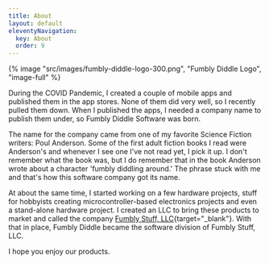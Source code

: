 ```yaml
---
title: About
layout: default
eleventyNavigation:
  key: About
  order: 9
---
```


{% image "src/images/fumbly-diddle-logo-300.png", "Fumbly Diddle Logo", "image-full" %}

During the COVID Pandemic, I created a couple of mobile apps and published them in the app stores. None of them did very well, so I recently pulled them down. When I published the apps, I needed a company name to publish them under, so Fumbly Diddle Software was born. 

The name for the company came from one of my favorite Science Fiction writers: Poul Anderson. Some of the first adult fiction books I read were Anderson's and whenever I see one I've not read yet, I pick it up. I don't remember what the book was, but I do remember that in the book Anderson wrote about a character 'fumbly diddling around.' The phrase stuck with me and that's how this software company got its name.

At about the same time, I started working on a few hardware projects, stuff for hobbyists creating microcontroller-based electronics projects and even a stand-alone hardware project. I created an LLC to bring these products to market and called the company [Fumbly Stuff, LLC](https://fumblystuff.com){target="_blank"}. With that in place, Fumbly Diddle became the software division of Fumbly Stuff, LLC.

I hope you enjoy our products.
